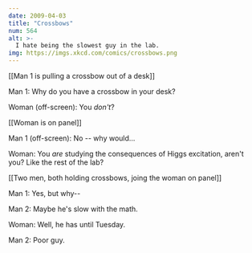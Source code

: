 ```yaml
---
date: 2009-04-03
title: "Crossbows"
num: 564
alt: >-
  I hate being the slowest guy in the lab.
img: https://imgs.xkcd.com/comics/crossbows.png
---
```

[[Man 1 is pulling a crossbow out of a desk]]

Man 1: Why do you have a crossbow in your desk?

Woman (off-screen): You _don't_?

[[Woman is on panel]]

Man 1 (off-screen): No -- why would...

Woman: You _are_ studying the consequences of Higgs excitation, aren't you?  Like the rest of the lab?

[[Two men, both holding crossbows, joing the woman on panel]]

Man 1: Yes, but why--

Man 2: Maybe he's slow with the math.

Woman: Well, he has until Tuesday.

Man 2: Poor guy.

